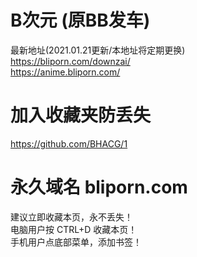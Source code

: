 # B次元 (原BB发车)
最新地址(2021.01.21更新/本地址将定期更换)  
https://bliporn.com/downzai/  
https://anime.bliporn.com/

# 加入收藏夹防丢失
https://github.com/BHACG/1

# 永久域名 bliporn.com
建议立即收藏本页，永不丢失！  
电脑用户按 CTRL+D 收藏本页！  
手机用户点底部菜单，添加书签！  
